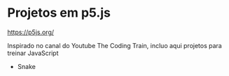 # Projetos em p5.js

https://p5js.org/

Inspirado no canal do Youtube The Coding Train, incluo aqui projetos para treinar JavaScript

- Snake

